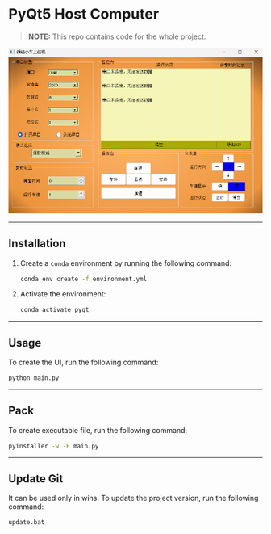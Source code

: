 # PyQt5 Host Computer

> **NOTE:** This repo contains code for the whole project.

![alt text](image.png)

---

## Installation

1. Create a `conda` environment by running the following command:
    ```bash
    conda env create -f environment.yml
    ```

2. Activate the environment:
    ```bash
    conda activate pyqt
    ```

---

## Usage

To create the UI, run the following command:
```bash
python main.py
```

---

## Pack
To create executable file, run the following command:
```bash
pyinstaller -w -F main.py
```
---

## Update Git
It can be used only in wins.
To update the project version, run the following command:
```bash
update.bat
```